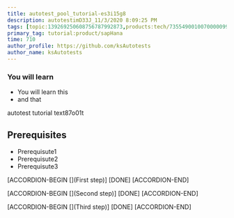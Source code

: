 ```yaml
---
title: autotest_pool_tutorial-es3i15g8
description: autotestimD33J_11/3/2020 8:09:25 PM
tags: [topic:139269250608756787992873,products:tech/73554900100700000996,tutorial:experience/advanced]
primary_tag: tutorial:product/sapHana
time: 710
author_profile: https://github.com/ksAutotests
author_name: ksAutotests
---
```

### You will learn
- You will learn this
- and that

autotest tutorial text87o01t

## Prerequisites
- Prerequisute1
- Prerequisute2
- Prerequisute3

[ACCORDION-BEGIN [](First step)]
[DONE]
[ACCORDION-END]

[ACCORDION-BEGIN [](Second step)]
[DONE]
[ACCORDION-END]

[ACCORDION-BEGIN [](Third step)]
[DONE]
[ACCORDION-END]

